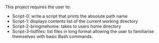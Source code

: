 This project requires the user to:
- Script-0: write a script that prints the absolute path name
- Script-1: displays contents list  of the current working directory
- Script-2-bringmehome: takes to users home directory
- Script-3-listfiles: list files in long format 
allowing the user to familiarise themselves with basic Bash commands. 
